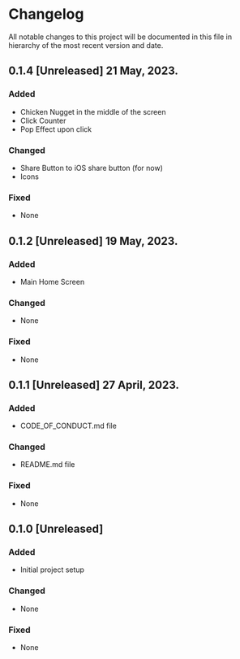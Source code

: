 # Changelog

All notable changes to this project will be documented in this file in hierarchy of the most recent version and date.

## 0.1.4 [Unreleased] 21 May, 2023.

### Added
- Chicken Nugget in the middle of the screen
- Click Counter 
- Pop Effect upon click

### Changed
- Share Button to iOS share button (for now)
- Icons

### Fixed
- None


## 0.1.2 [Unreleased] 19 May, 2023.

### Added
- Main Home Screen

### Changed
- None

### Fixed
- None



## 0.1.1 [Unreleased] 27 April, 2023.

### Added
- CODE_OF_CONDUCT.md file 

### Changed
- README.md file

### Fixed
- None




## 0.1.0 [Unreleased]

### Added
- Initial project setup

### Changed
- None

### Fixed
- None
